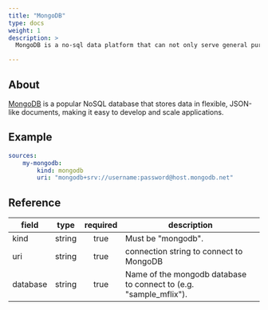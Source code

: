 ```yaml
---
title: "MongoDB"
type: docs
weight: 1
description: >
  MongoDB is a no-sql data platform that can not only serve general purpose data requirements also perform VectorSearch where both operational data and embeddings used of search can reside in same document.

---
```


## About

[MongoDB][mongodb-docs] is a popular NoSQL database that stores data in
flexible, JSON-like documents, making it easy to develop and scale applications.

[mongodb-docs]: https://www.mongodb.com/docs/atlas/getting-started/

## Example

```yaml
sources:
    my-mongodb:
        kind: mongodb
        uri: "mongodb+srv://username:password@host.mongodb.net"       
```

## Reference

| **field** | **type** | **required** | **description**                                                   |
|-----------|:--------:|:------------:|-------------------------------------------------------------------|
| kind      |  string  |     true     | Must be "mongodb".                                                |
| uri       |  string  |     true     | connection string to connect to MongoDB                           |
| database  |  string  |     true     | Name of the mongodb database to connect to (e.g. "sample_mflix"). |
